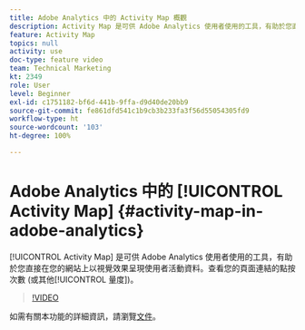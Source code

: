 ```yaml
---
title: Adobe Analytics 中的 Activity Map 概觀
description: Activity Map 是可供 Adobe Analytics 使用者使用的工具，有助於您直接在您的網站上以視覺效果呈現使用者活動資料。查看您的頁面連結的點按次數 (或其他量度)。
feature: Activity Map
topics: null
activity: use
doc-type: feature video
team: Technical Marketing
kt: 2349
role: User
level: Beginner
exl-id: c1751182-bf6d-441b-9ffa-d9d40de20bb9
source-git-commit: fe861dfd541c1b9cb3b233fa3f56d55054305fd9
workflow-type: ht
source-wordcount: '103'
ht-degree: 100%

---
```


# Adobe Analytics 中的 [!UICONTROL Activity Map] {#activity-map-in-adobe-analytics}

[!UICONTROL Activity Map] 是可供 Adobe Analytics 使用者使用的工具，有助於您直接在您的網站上以視覺效果呈現使用者活動資料。查看您的頁面連結的點按次數 (或其他[!UICONTROL 量度])。

>[!VIDEO](https://video.tv.adobe.com/v/25451/?quality=12)

如需有關本功能的詳細資訊，請瀏覽[文件](https://experienceleague.adobe.com/docs/analytics/analyze/activity-map/activity-map.html?lang=zh-Hant)。
